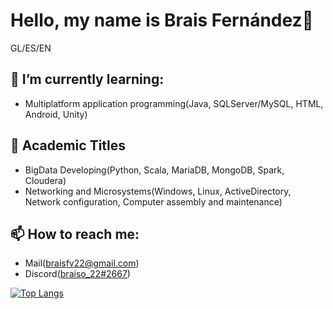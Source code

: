 <h1> Hello, my name is Brais Fernández👋</h1>
GL/ES/EN

<h2> 🌱 I’m currently learning:</h2>
 <ul>
 
 <li>Multiplatform application programming(Java, SQLServer/MySQL, HTML, Android, Unity)</li>
 
</ul>

<h2>📖 Academic Titles</h2>
<ul>
 <li>BigData Developing(Python, Scala, MariaDB, MongoDB, Spark, Cloudera)</li>
 <li>Networking and Microsystems(Windows, Linux, ActiveDirectory, Network configuration, Computer assembly and maintenance)</li>
 </ul>


<h2>📫 How to reach me:</h2>
<ul>
 <li>Mail(<a href=mailto:"braisfv22@gmail.com">braisfv22@gmail.com</a>)</li>
 <li>Discord(<a href=https://discordapp.com/users/572932811087020043>braiso_22#2667</a>)</li>
 </ul>
 
 [![Top Langs](https://github-readme-stats.vercel.app/api/top-langs/?username=braiso-22&layout=compact)](https://github.com/anuraghazra/github-readme-stats)

<!--[![Top Langs](https://github-readme-stats.vercel.app/api/top-langs/?username=braiso-22)](https://github.com/anuraghazra/github-readme-stats)-->

<!--
**braiso-22/braiso-22** is a ✨ _special_ ✨ repository because its `README.md` (this file) appears on your GitHub profile.

Here are some ideas to get you started:

- 🔭 I’m currently working on ...
 ...
- 👯 I’m looking to collaborate on ...
- 🤔 I’m looking for help with ...
- 💬 Ask me about ...
- 📫 How to reach me: ...
- 😄 Pronouns: ...
- ⚡ Fun fact: ...
-->
